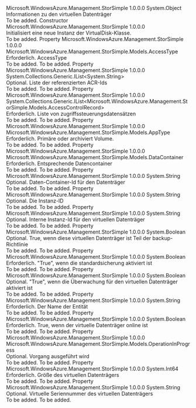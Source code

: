 <Type Name="VirtualDisk" FullName="Microsoft.WindowsAzure.Management.StorSimple.Models.VirtualDisk">
  <TypeSignature Language="C#" Value="public class VirtualDisk" />
  <TypeSignature Language="ILAsm" Value=".class public auto ansi beforefieldinit VirtualDisk extends System.Object" />
  <TypeSignature Language="DocId" Value="T:Microsoft.WindowsAzure.Management.StorSimple.Models.VirtualDisk" />
  <TypeSignature Language="VB.NET" Value="Public Class VirtualDisk" />
  <TypeSignature Language="F#" Value="type VirtualDisk = class" />
  <AssemblyInfo>
    <AssemblyName>Microsoft.WindowsAzure.Management.StorSimple</AssemblyName>
    <AssemblyVersion>1.0.0.0</AssemblyVersion>
  </AssemblyInfo>
  <Base>
    <BaseTypeName>System.Object</BaseTypeName>
  </Base>
  <Interfaces />
  <Docs>
    <summary>
            Informationen zu den virtuellen Datenträger
            </summary>
    <remarks>To be added.</remarks>
  </Docs>
  <Members>
    <Member MemberName=".ctor">
      <MemberSignature Language="C#" Value="public VirtualDisk ();" />
      <MemberSignature Language="ILAsm" Value=".method public hidebysig specialname rtspecialname instance void .ctor() cil managed" />
      <MemberSignature Language="DocId" Value="M:Microsoft.WindowsAzure.Management.StorSimple.Models.VirtualDisk.#ctor" />
      <MemberSignature Language="VB.NET" Value="Public Sub New ()" />
      <MemberType>Constructor</MemberType>
      <AssemblyInfo>
        <AssemblyName>Microsoft.WindowsAzure.Management.StorSimple</AssemblyName>
        <AssemblyVersion>1.0.0.0</AssemblyVersion>
      </AssemblyInfo>
      <Parameters />
      <Docs>
        <summary>
            Initialisiert eine neue Instanz der VirtualDisk-Klasse.
            </summary>
        <remarks>To be added.</remarks>
      </Docs>
    </Member>
    <Member MemberName="AccessType">
      <MemberSignature Language="C#" Value="public Microsoft.WindowsAzure.Management.StorSimple.Models.AccessType AccessType { get; set; }" />
      <MemberSignature Language="ILAsm" Value=".property instance valuetype Microsoft.WindowsAzure.Management.StorSimple.Models.AccessType AccessType" />
      <MemberSignature Language="DocId" Value="P:Microsoft.WindowsAzure.Management.StorSimple.Models.VirtualDisk.AccessType" />
      <MemberSignature Language="VB.NET" Value="Public Property AccessType As AccessType" />
      <MemberSignature Language="F#" Value="member this.AccessType : Microsoft.WindowsAzure.Management.StorSimple.Models.AccessType with get, set" Usage="Microsoft.WindowsAzure.Management.StorSimple.Models.VirtualDisk.AccessType" />
      <MemberType>Property</MemberType>
      <AssemblyInfo>
        <AssemblyName>Microsoft.WindowsAzure.Management.StorSimple</AssemblyName>
        <AssemblyVersion>1.0.0.0</AssemblyVersion>
      </AssemblyInfo>
      <ReturnValue>
        <ReturnType>Microsoft.WindowsAzure.Management.StorSimple.Models.AccessType</ReturnType>
      </ReturnValue>
      <Docs>
        <summary>
            Erforderlich. AccessType
            </summary>
        <value>To be added.</value>
        <remarks>To be added.</remarks>
      </Docs>
    </Member>
    <Member MemberName="AcrIdList">
      <MemberSignature Language="C#" Value="public System.Collections.Generic.IList&lt;string&gt; AcrIdList { get; set; }" />
      <MemberSignature Language="ILAsm" Value=".property instance class System.Collections.Generic.IList`1&lt;string&gt; AcrIdList" />
      <MemberSignature Language="DocId" Value="P:Microsoft.WindowsAzure.Management.StorSimple.Models.VirtualDisk.AcrIdList" />
      <MemberSignature Language="VB.NET" Value="Public Property AcrIdList As IList(Of String)" />
      <MemberSignature Language="F#" Value="member this.AcrIdList : System.Collections.Generic.IList&lt;string&gt; with get, set" Usage="Microsoft.WindowsAzure.Management.StorSimple.Models.VirtualDisk.AcrIdList" />
      <MemberType>Property</MemberType>
      <AssemblyInfo>
        <AssemblyName>Microsoft.WindowsAzure.Management.StorSimple</AssemblyName>
        <AssemblyVersion>1.0.0.0</AssemblyVersion>
      </AssemblyInfo>
      <ReturnValue>
        <ReturnType>System.Collections.Generic.IList&lt;System.String&gt;</ReturnType>
      </ReturnValue>
      <Docs>
        <summary>
            Optional. Liste der referenzierten ACR-Ids
            </summary>
        <value>To be added.</value>
        <remarks>To be added.</remarks>
      </Docs>
    </Member>
    <Member MemberName="AcrList">
      <MemberSignature Language="C#" Value="public System.Collections.Generic.IList&lt;Microsoft.WindowsAzure.Management.StorSimple.Models.AccessControlRecord&gt; AcrList { get; set; }" />
      <MemberSignature Language="ILAsm" Value=".property instance class System.Collections.Generic.IList`1&lt;class Microsoft.WindowsAzure.Management.StorSimple.Models.AccessControlRecord&gt; AcrList" />
      <MemberSignature Language="DocId" Value="P:Microsoft.WindowsAzure.Management.StorSimple.Models.VirtualDisk.AcrList" />
      <MemberSignature Language="VB.NET" Value="Public Property AcrList As IList(Of AccessControlRecord)" />
      <MemberSignature Language="F#" Value="member this.AcrList : System.Collections.Generic.IList&lt;Microsoft.WindowsAzure.Management.StorSimple.Models.AccessControlRecord&gt; with get, set" Usage="Microsoft.WindowsAzure.Management.StorSimple.Models.VirtualDisk.AcrList" />
      <MemberType>Property</MemberType>
      <AssemblyInfo>
        <AssemblyName>Microsoft.WindowsAzure.Management.StorSimple</AssemblyName>
        <AssemblyVersion>1.0.0.0</AssemblyVersion>
      </AssemblyInfo>
      <ReturnValue>
        <ReturnType>System.Collections.Generic.IList&lt;Microsoft.WindowsAzure.Management.StorSimple.Models.AccessControlRecord&gt;</ReturnType>
      </ReturnValue>
      <Docs>
        <summary>
            Erforderlich. Liste von zugriffssteuerungsdatensätzen
            </summary>
        <value>To be added.</value>
        <remarks>To be added.</remarks>
      </Docs>
    </Member>
    <Member MemberName="AppType">
      <MemberSignature Language="C#" Value="public Microsoft.WindowsAzure.Management.StorSimple.Models.AppType AppType { get; set; }" />
      <MemberSignature Language="ILAsm" Value=".property instance valuetype Microsoft.WindowsAzure.Management.StorSimple.Models.AppType AppType" />
      <MemberSignature Language="DocId" Value="P:Microsoft.WindowsAzure.Management.StorSimple.Models.VirtualDisk.AppType" />
      <MemberSignature Language="VB.NET" Value="Public Property AppType As AppType" />
      <MemberSignature Language="F#" Value="member this.AppType : Microsoft.WindowsAzure.Management.StorSimple.Models.AppType with get, set" Usage="Microsoft.WindowsAzure.Management.StorSimple.Models.VirtualDisk.AppType" />
      <MemberType>Property</MemberType>
      <AssemblyInfo>
        <AssemblyName>Microsoft.WindowsAzure.Management.StorSimple</AssemblyName>
        <AssemblyVersion>1.0.0.0</AssemblyVersion>
      </AssemblyInfo>
      <ReturnValue>
        <ReturnType>Microsoft.WindowsAzure.Management.StorSimple.Models.AppType</ReturnType>
      </ReturnValue>
      <Docs>
        <summary>
            Erforderlich. Primäre oder archiviert Volume.
            </summary>
        <value>To be added.</value>
        <remarks>To be added.</remarks>
      </Docs>
    </Member>
    <Member MemberName="DataContainer">
      <MemberSignature Language="C#" Value="public Microsoft.WindowsAzure.Management.StorSimple.Models.DataContainer DataContainer { get; set; }" />
      <MemberSignature Language="ILAsm" Value=".property instance class Microsoft.WindowsAzure.Management.StorSimple.Models.DataContainer DataContainer" />
      <MemberSignature Language="DocId" Value="P:Microsoft.WindowsAzure.Management.StorSimple.Models.VirtualDisk.DataContainer" />
      <MemberSignature Language="VB.NET" Value="Public Property DataContainer As DataContainer" />
      <MemberSignature Language="F#" Value="member this.DataContainer : Microsoft.WindowsAzure.Management.StorSimple.Models.DataContainer with get, set" Usage="Microsoft.WindowsAzure.Management.StorSimple.Models.VirtualDisk.DataContainer" />
      <MemberType>Property</MemberType>
      <AssemblyInfo>
        <AssemblyName>Microsoft.WindowsAzure.Management.StorSimple</AssemblyName>
        <AssemblyVersion>1.0.0.0</AssemblyVersion>
      </AssemblyInfo>
      <ReturnValue>
        <ReturnType>Microsoft.WindowsAzure.Management.StorSimple.Models.DataContainer</ReturnType>
      </ReturnValue>
      <Docs>
        <summary>
            Erforderlich. Entsprechende Datencontainer
            </summary>
        <value>To be added.</value>
        <remarks>To be added.</remarks>
      </Docs>
    </Member>
    <Member MemberName="DataContainerId">
      <MemberSignature Language="C#" Value="public string DataContainerId { get; set; }" />
      <MemberSignature Language="ILAsm" Value=".property instance string DataContainerId" />
      <MemberSignature Language="DocId" Value="P:Microsoft.WindowsAzure.Management.StorSimple.Models.VirtualDisk.DataContainerId" />
      <MemberSignature Language="VB.NET" Value="Public Property DataContainerId As String" />
      <MemberSignature Language="F#" Value="member this.DataContainerId : string with get, set" Usage="Microsoft.WindowsAzure.Management.StorSimple.Models.VirtualDisk.DataContainerId" />
      <MemberType>Property</MemberType>
      <AssemblyInfo>
        <AssemblyName>Microsoft.WindowsAzure.Management.StorSimple</AssemblyName>
        <AssemblyVersion>1.0.0.0</AssemblyVersion>
      </AssemblyInfo>
      <ReturnValue>
        <ReturnType>System.String</ReturnType>
      </ReturnValue>
      <Docs>
        <summary>
            Optional. Daten-Container-Id für den Datenträger
            </summary>
        <value>To be added.</value>
        <remarks>To be added.</remarks>
      </Docs>
    </Member>
    <Member MemberName="InstanceId">
      <MemberSignature Language="C#" Value="public string InstanceId { get; set; }" />
      <MemberSignature Language="ILAsm" Value=".property instance string InstanceId" />
      <MemberSignature Language="DocId" Value="P:Microsoft.WindowsAzure.Management.StorSimple.Models.VirtualDisk.InstanceId" />
      <MemberSignature Language="VB.NET" Value="Public Property InstanceId As String" />
      <MemberSignature Language="F#" Value="member this.InstanceId : string with get, set" Usage="Microsoft.WindowsAzure.Management.StorSimple.Models.VirtualDisk.InstanceId" />
      <MemberType>Property</MemberType>
      <AssemblyInfo>
        <AssemblyName>Microsoft.WindowsAzure.Management.StorSimple</AssemblyName>
        <AssemblyVersion>1.0.0.0</AssemblyVersion>
      </AssemblyInfo>
      <ReturnValue>
        <ReturnType>System.String</ReturnType>
      </ReturnValue>
      <Docs>
        <summary>
            Optional. Die Instanz-ID
            </summary>
        <value>To be added.</value>
        <remarks>To be added.</remarks>
      </Docs>
    </Member>
    <Member MemberName="InternalInstanceId">
      <MemberSignature Language="C#" Value="public string InternalInstanceId { get; set; }" />
      <MemberSignature Language="ILAsm" Value=".property instance string InternalInstanceId" />
      <MemberSignature Language="DocId" Value="P:Microsoft.WindowsAzure.Management.StorSimple.Models.VirtualDisk.InternalInstanceId" />
      <MemberSignature Language="VB.NET" Value="Public Property InternalInstanceId As String" />
      <MemberSignature Language="F#" Value="member this.InternalInstanceId : string with get, set" Usage="Microsoft.WindowsAzure.Management.StorSimple.Models.VirtualDisk.InternalInstanceId" />
      <MemberType>Property</MemberType>
      <AssemblyInfo>
        <AssemblyName>Microsoft.WindowsAzure.Management.StorSimple</AssemblyName>
        <AssemblyVersion>1.0.0.0</AssemblyVersion>
      </AssemblyInfo>
      <ReturnValue>
        <ReturnType>System.String</ReturnType>
      </ReturnValue>
      <Docs>
        <summary>
            Optional. Interne Instanz-Id für den virtuellen Datenträger
            </summary>
        <value>To be added.</value>
        <remarks>To be added.</remarks>
      </Docs>
    </Member>
    <Member MemberName="IsBackupEnabled">
      <MemberSignature Language="C#" Value="public bool IsBackupEnabled { get; set; }" />
      <MemberSignature Language="ILAsm" Value=".property instance bool IsBackupEnabled" />
      <MemberSignature Language="DocId" Value="P:Microsoft.WindowsAzure.Management.StorSimple.Models.VirtualDisk.IsBackupEnabled" />
      <MemberSignature Language="VB.NET" Value="Public Property IsBackupEnabled As Boolean" />
      <MemberSignature Language="F#" Value="member this.IsBackupEnabled : bool with get, set" Usage="Microsoft.WindowsAzure.Management.StorSimple.Models.VirtualDisk.IsBackupEnabled" />
      <MemberType>Property</MemberType>
      <AssemblyInfo>
        <AssemblyName>Microsoft.WindowsAzure.Management.StorSimple</AssemblyName>
        <AssemblyVersion>1.0.0.0</AssemblyVersion>
      </AssemblyInfo>
      <ReturnValue>
        <ReturnType>System.Boolean</ReturnType>
      </ReturnValue>
      <Docs>
        <summary>
            Optional. True, wenn diese virtuellen Datenträger ist Teil der backup-Richtlinie
            </summary>
        <value>To be added.</value>
        <remarks>To be added.</remarks>
      </Docs>
    </Member>
    <Member MemberName="IsDefaultBackupEnabled">
      <MemberSignature Language="C#" Value="public bool IsDefaultBackupEnabled { get; set; }" />
      <MemberSignature Language="ILAsm" Value=".property instance bool IsDefaultBackupEnabled" />
      <MemberSignature Language="DocId" Value="P:Microsoft.WindowsAzure.Management.StorSimple.Models.VirtualDisk.IsDefaultBackupEnabled" />
      <MemberSignature Language="VB.NET" Value="Public Property IsDefaultBackupEnabled As Boolean" />
      <MemberSignature Language="F#" Value="member this.IsDefaultBackupEnabled : bool with get, set" Usage="Microsoft.WindowsAzure.Management.StorSimple.Models.VirtualDisk.IsDefaultBackupEnabled" />
      <MemberType>Property</MemberType>
      <AssemblyInfo>
        <AssemblyName>Microsoft.WindowsAzure.Management.StorSimple</AssemblyName>
        <AssemblyVersion>1.0.0.0</AssemblyVersion>
      </AssemblyInfo>
      <ReturnValue>
        <ReturnType>System.Boolean</ReturnType>
      </ReturnValue>
      <Docs>
        <summary>
            Erforderlich. "True", wenn die standardsicherung aktiviert ist
            </summary>
        <value>To be added.</value>
        <remarks>To be added.</remarks>
      </Docs>
    </Member>
    <Member MemberName="IsMonitoringEnabled">
      <MemberSignature Language="C#" Value="public bool IsMonitoringEnabled { get; set; }" />
      <MemberSignature Language="ILAsm" Value=".property instance bool IsMonitoringEnabled" />
      <MemberSignature Language="DocId" Value="P:Microsoft.WindowsAzure.Management.StorSimple.Models.VirtualDisk.IsMonitoringEnabled" />
      <MemberSignature Language="VB.NET" Value="Public Property IsMonitoringEnabled As Boolean" />
      <MemberSignature Language="F#" Value="member this.IsMonitoringEnabled : bool with get, set" Usage="Microsoft.WindowsAzure.Management.StorSimple.Models.VirtualDisk.IsMonitoringEnabled" />
      <MemberType>Property</MemberType>
      <AssemblyInfo>
        <AssemblyName>Microsoft.WindowsAzure.Management.StorSimple</AssemblyName>
        <AssemblyVersion>1.0.0.0</AssemblyVersion>
      </AssemblyInfo>
      <ReturnValue>
        <ReturnType>System.Boolean</ReturnType>
      </ReturnValue>
      <Docs>
        <summary>
            Optional. "True", wenn die Überwachung für den virtuellen Datenträger aktiviert ist
            </summary>
        <value>To be added.</value>
        <remarks>To be added.</remarks>
      </Docs>
    </Member>
    <Member MemberName="Name">
      <MemberSignature Language="C#" Value="public string Name { get; set; }" />
      <MemberSignature Language="ILAsm" Value=".property instance string Name" />
      <MemberSignature Language="DocId" Value="P:Microsoft.WindowsAzure.Management.StorSimple.Models.VirtualDisk.Name" />
      <MemberSignature Language="VB.NET" Value="Public Property Name As String" />
      <MemberSignature Language="F#" Value="member this.Name : string with get, set" Usage="Microsoft.WindowsAzure.Management.StorSimple.Models.VirtualDisk.Name" />
      <MemberType>Property</MemberType>
      <AssemblyInfo>
        <AssemblyName>Microsoft.WindowsAzure.Management.StorSimple</AssemblyName>
        <AssemblyVersion>1.0.0.0</AssemblyVersion>
      </AssemblyInfo>
      <ReturnValue>
        <ReturnType>System.String</ReturnType>
      </ReturnValue>
      <Docs>
        <summary>
            Erforderlich. Der Name der Entität
            </summary>
        <value>To be added.</value>
        <remarks>To be added.</remarks>
      </Docs>
    </Member>
    <Member MemberName="Online">
      <MemberSignature Language="C#" Value="public bool Online { get; set; }" />
      <MemberSignature Language="ILAsm" Value=".property instance bool Online" />
      <MemberSignature Language="DocId" Value="P:Microsoft.WindowsAzure.Management.StorSimple.Models.VirtualDisk.Online" />
      <MemberSignature Language="VB.NET" Value="Public Property Online As Boolean" />
      <MemberSignature Language="F#" Value="member this.Online : bool with get, set" Usage="Microsoft.WindowsAzure.Management.StorSimple.Models.VirtualDisk.Online" />
      <MemberType>Property</MemberType>
      <AssemblyInfo>
        <AssemblyName>Microsoft.WindowsAzure.Management.StorSimple</AssemblyName>
        <AssemblyVersion>1.0.0.0</AssemblyVersion>
      </AssemblyInfo>
      <ReturnValue>
        <ReturnType>System.Boolean</ReturnType>
      </ReturnValue>
      <Docs>
        <summary>
            Erforderlich. True, wenn der virtuelle Datenträger online ist
            </summary>
        <value>To be added.</value>
        <remarks>To be added.</remarks>
      </Docs>
    </Member>
    <Member MemberName="OperationInProgress">
      <MemberSignature Language="C#" Value="public Microsoft.WindowsAzure.Management.StorSimple.Models.OperationInProgress OperationInProgress { get; set; }" />
      <MemberSignature Language="ILAsm" Value=".property instance valuetype Microsoft.WindowsAzure.Management.StorSimple.Models.OperationInProgress OperationInProgress" />
      <MemberSignature Language="DocId" Value="P:Microsoft.WindowsAzure.Management.StorSimple.Models.VirtualDisk.OperationInProgress" />
      <MemberSignature Language="VB.NET" Value="Public Property OperationInProgress As OperationInProgress" />
      <MemberSignature Language="F#" Value="member this.OperationInProgress : Microsoft.WindowsAzure.Management.StorSimple.Models.OperationInProgress with get, set" Usage="Microsoft.WindowsAzure.Management.StorSimple.Models.VirtualDisk.OperationInProgress" />
      <MemberType>Property</MemberType>
      <AssemblyInfo>
        <AssemblyName>Microsoft.WindowsAzure.Management.StorSimple</AssemblyName>
        <AssemblyVersion>1.0.0.0</AssemblyVersion>
      </AssemblyInfo>
      <ReturnValue>
        <ReturnType>Microsoft.WindowsAzure.Management.StorSimple.Models.OperationInProgress</ReturnType>
      </ReturnValue>
      <Docs>
        <summary>
            Optional. Vorgang ausgeführt wird
            </summary>
        <value>To be added.</value>
        <remarks>To be added.</remarks>
      </Docs>
    </Member>
    <Member MemberName="SizeInBytes">
      <MemberSignature Language="C#" Value="public long SizeInBytes { get; set; }" />
      <MemberSignature Language="ILAsm" Value=".property instance int64 SizeInBytes" />
      <MemberSignature Language="DocId" Value="P:Microsoft.WindowsAzure.Management.StorSimple.Models.VirtualDisk.SizeInBytes" />
      <MemberSignature Language="VB.NET" Value="Public Property SizeInBytes As Long" />
      <MemberSignature Language="F#" Value="member this.SizeInBytes : int64 with get, set" Usage="Microsoft.WindowsAzure.Management.StorSimple.Models.VirtualDisk.SizeInBytes" />
      <MemberType>Property</MemberType>
      <AssemblyInfo>
        <AssemblyName>Microsoft.WindowsAzure.Management.StorSimple</AssemblyName>
        <AssemblyVersion>1.0.0.0</AssemblyVersion>
      </AssemblyInfo>
      <ReturnValue>
        <ReturnType>System.Int64</ReturnType>
      </ReturnValue>
      <Docs>
        <summary>
            Erforderlich. Größe des virtuellen Datenträgers
            </summary>
        <value>To be added.</value>
        <remarks>To be added.</remarks>
      </Docs>
    </Member>
    <Member MemberName="VSN">
      <MemberSignature Language="C#" Value="public string VSN { get; set; }" />
      <MemberSignature Language="ILAsm" Value=".property instance string VSN" />
      <MemberSignature Language="DocId" Value="P:Microsoft.WindowsAzure.Management.StorSimple.Models.VirtualDisk.VSN" />
      <MemberSignature Language="VB.NET" Value="Public Property VSN As String" />
      <MemberSignature Language="F#" Value="member this.VSN : string with get, set" Usage="Microsoft.WindowsAzure.Management.StorSimple.Models.VirtualDisk.VSN" />
      <MemberType>Property</MemberType>
      <AssemblyInfo>
        <AssemblyName>Microsoft.WindowsAzure.Management.StorSimple</AssemblyName>
        <AssemblyVersion>1.0.0.0</AssemblyVersion>
      </AssemblyInfo>
      <ReturnValue>
        <ReturnType>System.String</ReturnType>
      </ReturnValue>
      <Docs>
        <summary>
            Optional. Virtuelle Seriennummer des virtuellen Datenträgers
            </summary>
        <value>To be added.</value>
        <remarks>To be added.</remarks>
      </Docs>
    </Member>
  </Members>
</Type>